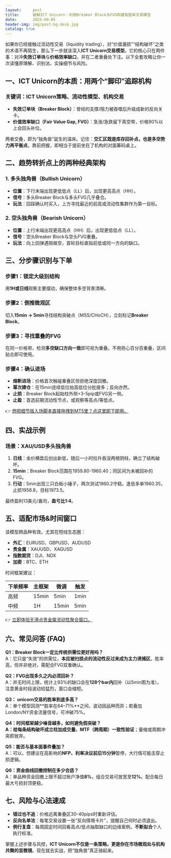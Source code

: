 ```yaml
---
layout:     post
title:      破解ICT Unicorn：利用Breaker Block与FVG构建高胜率交易模型
date:       2025-09-05
header-img: img/post-bg-desk.jpg
catalog: true
---
```


如果你已经接触过流动性交易（liquidity trading），对“价值漏损”“结构破坏”之类的术语不再陌生，那么下一步就该深入**ICT Unicorn交易模型**。它的核心只在两件事：对冲**失效订单块**与**价格效率缺口**，并在二者重叠处下注。以下全套攻略让你一次读懂原理解、识别法、实操细节与风险。

## 一、ICT Unicorn的本质：用两个“脚印”追踪机构

### 关键词：ICT Unicorn策略、流动性模型、机构交易

- **失效订单块（Breaker Block）**：曾经的支撑/阻力被吞噬后升级成新的反向关卡。  
- **价值效率缺口（Fair Value Gap, FVG）**：急涨/急跌留下真空带，价格90%以上会回头补位。

两者交叠，即为“独角兽”诞生的温床。记住：**交汇区既是库存回补点，也是多空势力再平衡点**。靠前把握，即相当于提前坐在了机构的对面筹码桌上。

## 二、趋势转折点上的两种经典架构

### 1. 多头独角兽（Bullish Unicorn）

- **位置**：下行末端出现更低低点（LL）后，出现更高高点（HH）。  
- **信号**：多头Breaker Block与多头FVG几乎叠合。  
- **玩法**：回踩确认时买入，上方寻找最近的前高或流动性集群作为第一目标。

### 2. 空头独角兽（Bearish Unicorn）

- **位置**：上行末端出现更高高点（HH）后，出现更低低点（LL）。  
- **信号**：空头Breaker Block与空头FVG重叠。  
- **玩法**：向上回弹遇阻做空，首轮目标直指前低或同一方向的缺口。

## 三、分步骤识别与下单

### 步骤1：锁定大级别结构

用**1H或日线**观察主要摆动，确保整体多空背景清晰。

### 步骤2：倒推微观区

切入**15min → 5min**寻找结构突破点（MSS/CHoCH），立刻标记**Breaker Block**。

### 步骤3：寻找重叠的FVG

在同一价格带，检测**多空缺口方向一致**即可视为重叠。不用担心百分百重叠，区间贴合即可使用。

### 步骤4：确认进场

- **熔断进场**：价格首次触碰重叠区但拒绝深度回撤。  
- **幂次建仓**：在15min连续低位抬高低位分批接多；反向亦然。  
- **止损**：Breaker Block起始柱外侧+3-5pip或FVG另一侧。  
- **止盈**：首选前期流动性节点，或观察等高点/等低点。

👉 [想把细节版入场脚本直接拖拽到MT5里？点这里即下即用。](https://okxdog.com/)

## 四、实战示例

### 场景：XAU/USD多头独角兽

1. **日线**：金价横盘后创出新低，随后一小时拉升吞没两根阴柱，确立了结构破坏。  
2. **15min**：Breaker Block范围在1959.80-1960.40；同区间为未被回补的FVG。  
3. **行动**：5min出现三只白板小锤子，两次测试1960.2守稳。逢低多单1960.35，止损1958.8，目标1973.5。

最终盈利13美元/盎司，**盈亏比1:4**。

## 五、适配市场&时间窗口

该模型跨品种有效。尤其在短线生态圈：

- **外汇**：EURUSD、GBPUSD、AUDUSD  
- **贵金属**：XAUUSD、XAGUSD  
- **指数期货**：DJI、NDX  
- **加密**：BTC、ETH

时间框架建议：

| 下单频率 | 主框架 | 微调 | 触发 |
| -------- |--------|------|------|
| 高频     | 15min  | 5min | 1min |
| 中频     | 1H     | 15min| 5min |

👉 [立即体验无滑点贵金属流动性聚合窗口。](https://okxdog.com/)

## 六、常见问答 (FAQ)

**Q1：Breaker Block一定比传统供需位更好用吗？**  
A：它只是“失效”的供需位，**本应被扫损点的流动性反过来成为主力诱捕区**。胜率高，但并非绝对，需配合FVG双重确认。

**Q2：FVG出现多久之内必须回补？**  
A：并无时间上限，统计上93%的缺口会在**128个bar内**回补（以5min图为准）。注意黄金时段波动较猛烈，窗口会缩短。

**Q3： unicorn交易的胜率到底多高？**  
A：单个模型回测**胜率在64–71%**之间，波动因品种而异；若叠加London/NY资金流量信号，可冲破75%。

**Q4：**时间框架越少噪音越多，如何避免假突破？  
A：给每条结构破坏成立柱加**成交量、MTF（跨周期）一致性验证**；量缩或周期冲突即放弃。

**Q5：能否与基本面事件叠加？**  
A：可以，但建议在高影响的**NFP、利率决议前后15分钟**暂停，大行情可能击穿止损逻辑。

**Q6：资金曲线回撤控制在多少合适？**  
A：单品种资金回撤上限不超过账户净值**8%**，组合交易可放宽至**12%**。配合每日最大亏损封顶更稳。

## 七、风险与心法速成

- **错过也不追**：价格远离重叠区30-40pips时重新评估。  
- **反向名单法**：每笔交易设置一张“反向情境卡片”，提醒自己何时必须退出。  
- **例行复盘**：每周固定时间回看高点/低点抽取缺口的边缘案例，**不断拟合**个人执行标准。

掌握上述步骤与风控，**ICT Unicorn不仅是一条策略，更是你在市场微观处与机构共舞的显微镜**。现在就去实战，把“独角兽”真正骑起来。